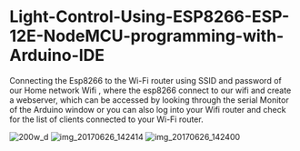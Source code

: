# Light-Control-Using-ESP8266-ESP-12E-NodeMCU-programming-with-Arduino-IDE
Connecting the Esp8266 to the Wi-Fi router using SSID and password of our Home network Wifi , where the esp8266 connect to our wifi and create a webserver, which can be accessed by looking through the serial Monitor of the Arduino window or you can also log into your Wifi router and check for the list of clients connected to your Wi-Fi router.

![200w_d](https://user-images.githubusercontent.com/29160279/27745740-264af25a-5de2-11e7-8853-0dedca06934c.gif)
![img_20170626_142414](https://user-images.githubusercontent.com/29160279/27744256-6c915cd2-5ddc-11e7-83aa-bf0321479f68.jpg)
![img_20170626_142400](https://user-images.githubusercontent.com/29160279/27744258-6d1605ae-5ddc-11e7-8643-865c016ae74a.jpg)


